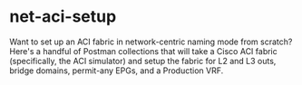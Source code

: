 # net-aci-setup
Want to set up an ACI fabric in network-centric naming mode from scratch? Here's a handful of Postman collections that will take a Cisco ACI fabric (specifically, the ACI simulator) and setup the fabric for L2 and L3 outs, bridge domains, permit-any EPGs, and a Production VRF.
